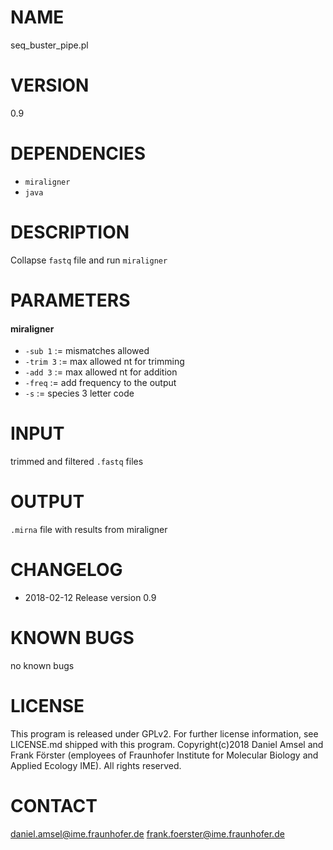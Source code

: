 # NAME
seq_buster_pipe.pl
# VERSION
0.9
# DEPENDENCIES
- `miraligner`
- `java`
# DESCRIPTION
Collapse `fastq` file and run `miraligner`
# PARAMETERS
#### miraligner
- `-sub 1` := mismatches allowed
- `-trim 3` := max allowed nt for trimming 
- `-add 3` := max allowed nt for addition
- `-freq` := add frequency to the output
- `-s` := species 3 letter code
# INPUT
trimmed and filtered `.fastq` files
# OUTPUT
`.mirna` file with results from miraligner
# CHANGELOG
- 2018-02-12 Release version 0.9
# KNOWN BUGS
no known bugs
# LICENSE
This program is released under GPLv2. For further license information, see LICENSE.md shipped with this program.
Copyright(c)2018 Daniel Amsel and Frank Förster (employees of Fraunhofer Institute for Molecular Biology and Applied Ecology IME).
All rights reserved.
# CONTACT
daniel.amsel@ime.fraunhofer.de
frank.foerster@ime.fraunhofer.de

